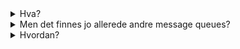 <details>
<summary>Hva?</summary>

## Hva er Kafka?
- Open source
- Event prosessering og streaming
- Optimalisert for effektivitet og stort volum
- Enkelt oppsummert: en veldig god meldingskø
</details>

<details>
<summary>Men det finnes jo allerede andre message queues?</summary>

## Ja, hvorfor skal jeg bruke kafka?
- Enkelt å skalere horisontalt
- Pålitelig og fleksibelt
- Laget for stort volum og lav latency
- Robust; data blir replikert
- Data forblir lagret (så lenge man vil - og kan rekjøres)

## Men...
- Mer komplisert å sette opp og komme i gang
- Kan være tungt og kostbart å kjøre

### Så når bør jeg bruke det?
Det er få ting som er bedre enn Kafka dersom du har stort volum som du trenger å håndtere raskt og robust.
Til små applikasjoner, og til lokalutvikling er det kanskje enklere å starte med RabbitMQ.

Men... kafka til lokalbruk er ganske enkelt også - når man kan det...

</details>

<details>
<summary>Hvordan?</summary>

## Hvordan kommer jeg i gang?
- Kan kjøres hvor som helst, også i skyen
- Består av produsenter (producers) og konsumenter (consumers)
- Kjøre i docker container via WSL
</details>
